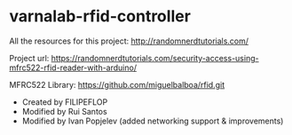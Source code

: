 # varnalab-rfid-controller

All the resources for this project: http://randomnerdtutorials.com/

Project url: https://randomnerdtutorials.com/security-access-using-mfrc522-rfid-reader-with-arduino/

MFRC522 Library: https://github.com/miguelbalboa/rfid.git


- Created by FILIPEFLOP
- Modified by Rui Santos
- Modified by Ivan Popjelev (added networking support & improvements)
